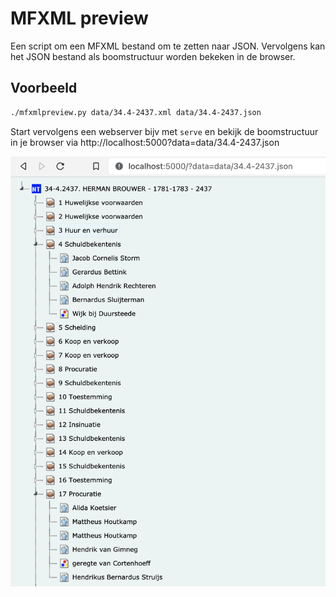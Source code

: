 # MFXML preview
Een script om een MFXML bestand om te zetten naar JSON.
Vervolgens kan het JSON bestand als boomstructuur worden bekeken in de browser.

## Voorbeeld
```bash
./mfxmlpreview.py data/34.4-2437.xml data/34.4-2437.json
```

Start vervolgens een webserver bijv met `serve` en bekijk de boomstructuur in je browser via http://localhost:5000?data=data/34.4-2437.json

![Screenshot](img/screenshot.png)
